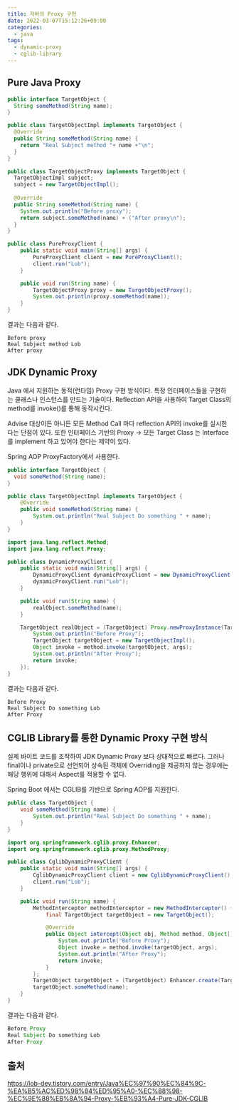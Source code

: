 ```yaml
---
title: 자바의 Proxy 구현
date: 2022-03-07T15:12:26+09:00
categories:
  - java
tags: 
  - dynamic-proxy
  - cglib-library
---
```


## Pure Java Proxy

```java
public interface TargetObject { 
  String someMethod(String name); 
}
```

```java
public class TargetObjectImpl implements TargetObject { 
  @Override 
  public String someMethod(String name) { 
    return "Real Subject method "+ name +"\n"; 
  } 
}
```

```java
public class TargetObjectProxy implements TargetObject { 
  TargetObjectImpl subject; 
  subject = new TargetObjectImpl(); 
  
  @Override 
  public String someMethod(String name) { 
    System.out.println("Before proxy"); 
    return subject.someMethod(name) + ("After proxy\n"); 
  } 
}
```

```java
public class PureProxyClient {
    public static void main(String[] args) {
        PureProxyClient client = new PureProxyClient();
        client.run("Lob");
    }

    public void run(String name) {
        TargetObjectProxy proxy = new TargetObjectProxy();
        System.out.println(proxy.someMethod(name));
    }
}
```

결과는 다음과 같다.
```
Before proxy 
Real Subject method Lob 
After proxy
```

## JDK Dynamic Proxy
Java 에서 지원하는 동적(런타임) Proxy 구현 방식이다.
특정 인터페이스들을 구현하는 클래스나 인스턴스를 만드는 기술이다.
Reflection API을 사용하여 Target Class의 method를 invoke()를 통해 동작시킨다.

Advise 대상이든 아니든 모든 Method Call 마다 reflection API의 invoke를 실시한다는 단점이 있다.
또한 인터페이스 기반의 Proxy → 모든 Target Class 는 Interface를 implement 하고 있어야 한다는 제약이 있다.

Spring AOP ProxyFactory에서 사용한다.

```java
public interface TargetObject { 
  void someMethod(String name); 
}
```

```java
public class TargetObjectImpl implements TargetObject {
    @Override
    public void someMethod(String name) {
        System.out.println("Real Subject Do something " + name);
    }
}
```

```java
import java.lang.reflect.Method;
import java.lang.reflect.Proxy;

public class DynamicProxyClient {
    public static void main(String[] args) {
        DynamicProxyClient dynamicProxyClient = new DynamicProxyClient();
        dynamicProxyClient.run("Lob");
    }

    public void run(String name) {
        realObject.someMethod(name);
    }

    TargetObject realObject = (TargetObject) Proxy.newProxyInstance(TargetObject.class.getClassLoader(), new Class[]{TargetObject.class}, (InvocationHandler) (proxy, method, args) -> {
        System.out.println("Before Proxy");
        TargetObject targetObject = new TargetObjectImpl();
        Object invoke = method.invoke(targetObject, args);
        System.out.println("After Proxy");
        return invoke;
    });
}
```

결과는 다음과 같다.
```
Before Proxy 
Real Subject Do something Lob 
After Proxy
```

## CGLIB Library를 통한 Dynamic Proxy 구현 방식

실제 바이트 코드를 조작하여 JDK Dynamic Proxy 보다 상대적으로 빠르다. 그러나 final이나 private으로 선언되어 상속된 객체에 Overriding을 제공하지 않는 경우에는 해당 행위에 대해서 Aspect를 적용할 수 없다.

Spring Boot 에서는 CGLIB를 기반으로 Spring AOP를 지원한다.

```java
public class TargetObject {
    void someMethod(String name) {
        System.out.println("Real Subject Do something " + name);
    }
}
```

```java
import org.springframework.cglib.proxy.Enhancer;
import org.springframework.cglib.proxy.MethodProxy;

public class CglibDynamicProxyClient {
    public static void main(String[] args) {
        CglibDynamicProxyClient client = new CglibDynamicProxyClient();
        client.run("Lob");
    }

    public void run(String name) {
        MethodInterceptor methodInterceptor = new MethodInterceptor() {
            final TargetObject targetObject = new TargetObject();

            @Override
            public Object intercept(Object obj, Method method, Object[] args, MethodProxy proxy) throws Throwable {
                System.out.println("Before Proxy");
                Object invoke = method.invoke(targetObject, args);
                System.out.println("After Proxy");
                return invoke;
            }
        };
        TargetObject targetObject = (TargetObject) Enhancer.create(TargetObject.class, methodInterceptor);
        targetObject.someMethod(name);
    }
}
```

결과는 다음과 같다.
```java
Before Proxy 
Real Subject Do something Lob 
After Proxy
```

## 출처
https://lob-dev.tistory.com/entry/Java%EC%97%90%EC%84%9C-%EA%B5%AC%ED%98%84%ED%95%A0-%EC%88%98-%EC%9E%88%EB%8A%94-Proxy-%EB%93%A4-Pure-JDK-CGLIB

